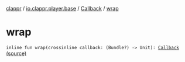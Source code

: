 [clappr](../../index.md) / [io.clappr.player.base](../index.md) / [Callback](index.md) / [wrap](.)

# wrap

`inline fun wrap(crossinline callback: (Bundle?) -> Unit): `[`Callback`](index.md) [(source)](https://github.com/clappr/clappr-android/tree/dev/clappr/src/main/kotlin/io/clappr/player/base/EventInterface.kt#L7)
